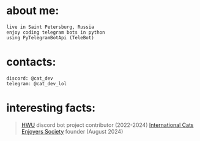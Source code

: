 # about me:
```
live in Saint Petersburg, Russia
enjoy coding telegram bots in python
using PyTelegramBotApi (TeleBot)
```
# contacts:
```
discord: @cat_dev
telegram: @cat_dev_lol
```
# interesting facts: 
> [HWU](https://highways2b2t.net) discord bot project contributor (2022-2024)
> [International Cats Enjoyers Society](https://discord.gg/f32UQYZ9x8) founder (August 2024)
